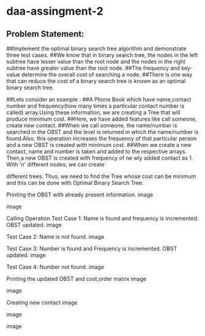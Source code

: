 # daa-assingment-2
## Problem Statement:

##Implement the optimal binary search tree algorithm and demonstrate three test cases.
##We know that in binary search tree, the nodes in the left subtree have lesser value than the root node and the nodes in the right subtree have greater value than the root node.
##The frequency and key-value determine the overall cost of searching a node.
##There is one way that can reduce the cost of a binary search tree is known as an optimal binary search tree.

##Lets consider an example :
##A Phone Book which have name,contact number and frequency(how many times a particular contact number is called) array.Using these information, we are creating a Tree that will produce minimum cost.
##Here, we have added features like call someone, create new contact.
##When we call someone, the name/number is searched in the OBST and the level is returned in which the name/number is found.Also, this operation increases the frequency of that particular person and a new OBST is created with minimum cost.
##When we create a new contact, name and number is taken and added to the respective arrays. Then,a new OBST is created with frequency of ne
wly added contact as 1.
With 'n' different nodes, we can create 

 different trees.
Thus, we need to find the Tree whose cost can be minimum and this can be done with Optimal Binary Search Tree.

Printing the OBST with already present information.
image

image

Calling Operation
Test Case 1: Name is found and frequency is incremented. OBST updated.
image

Test Case 2: Name is not found.
image

Test Case 3: Number is found and Frequency is incremented. OBST updated.
image

Test Case 4: Number not found.
image

Printing the updated OBST and cost,order matrix
image

image

Creating new contact
image

image

image
